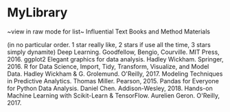 # MyLibrary 
~view in raw mode for list~
Influential Text Books and Method Materials

(in no particular order. 1 star really like, 2 stars if use all the time, 3 stars simply dynamite)
Deep Learning. Goodfellow, Bengio, Courville. MIT Press, 2016.
ggplot2 Elegant graphics for data analysis. Hadley Wickham. Springer, 2016.
R for Data Science, Import, Tidy, Transform, Visualize, and Model Data. Hadley Wickham & G. Grolemund. O'Reilly, 2017.
Modeling Techniques in Predictive Analytics. Thomas Miller. Pearson, 2015.
Pandas for Everyone for Python Data Analysis. Daniel Chen. Addison-Wesley, 2018.
Hands-on Machine Learning with Scikit-Learn & TensorFlow. Aurelien Geron. O'Reilly, 2017.

